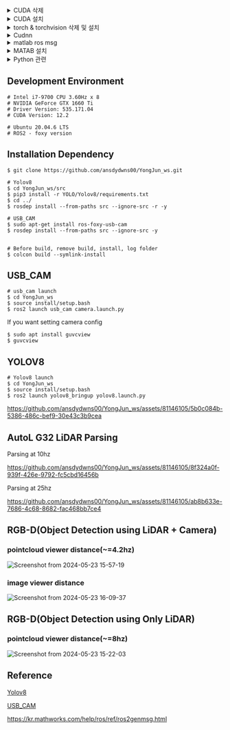 <details>
	<summary>CUDA 삭제</summary>
  	<div markdown="1">
	
	CUDA 삭제

	$ sudo rm -rf /usr/local/cuda*
		
	$ sudo apt-get --purge remove 'cuda*'
		
	$ sudo apt-get autoremove --purge 'cuda*'
	

	
	제거 확인
	
	$ sudo dpkg -l|grep cuda
			
	# 만약 설치된게 남았다면:
	$ sudo apt-get remove --purge 남은 찌꺼기 이름
	



	이후 재부팅
	
	$ sudo reboot
	

</details> 


<details>
	<summary>CUDA 설치</summary>
  	<div markdown="1">
	
	CUDA 설치

 	# 해당 링크에 접속하여 본인 driver에 맞는 cuda 버전 확인
 	https://developer.nvidia.com/cuda-toolkit-archive

	# 해당 사이트 참고
	https://honbul.tistory.com/41

 	# CUDA 버전 확인
 	/usr/local/cuda-버전/bin/nvcc -V
</details> 

<details>
	<summary>torch & torchvision 삭제 및 설치</summary>
  	<div markdown="1">
	
	torch & torchvision 삭제
 	$ pip uninstall torch torchvision

	torch & torchvision 설치(아래 링크 참고)
	https://pytorch.org/get-started/locally/

 	# 버전 확인
  	python3 -c "import torch; print(torch.__version__)"
  	python3 -c "import torchvision; print(torchvision.__version__)"

</details> 

<details>
	<summary>Cudnn</summary>
  	<div markdown="1">
	

	Cudnn 설치(아래 링크 참고)
	https://hjh1023.tistory.com/59

 	cudnn 버전 확인
 	# cuDNN 8.x.x 이전 버전
	cat /usr/local/cuda/include/cudnn.h | grep CUDNN_MAJOR -A 2

	# cuDNN 8.x.x 이후 버전
	cat /usr/local/cuda/include/cudnn_version.h | grep CUDNN_MAJOR -A 2

</details> 

<details>
	<summary>matlab ros msg</summary>
  	<div markdown="1">
	

 	# Matlab에 존재하는 ros2 msg list
	>> ros2 msg list

 	# 만약 Matlab에 원하는 ros2 msg가 없을경우 따로 build 해줘야 함
  	# build 하기 원하는 ros2 msg가 포함되어 있는 폴더의 경로로 이동 후 아래 명령어 실행
   	>> ros2genmsg(pwd)	

</details> 

<details>
	<summary>MATAB 설치</summary>
  	<div markdown="1">
	
	# sudo apt install python3.10 && sudo apt install python3.10-venv
 		

</details> 


<details>
	<summary>Python 관련</summary>
  	<div markdown="1">

 ## ubuntu의 경우 여러 버전의 같은 소프트웨어가 설치되었을 경우, update-alternatives를 이용하여 버전 관리 가능

 #### 현재 alternatives에 등록된 python의 리스트 확인(등록된 python이 없을 경우 오류 출력됨) 
    	# sudo update-alternatives --list python3

 #### python 등록 
  	# sudo update-alternatives --install /usr/bin/python python /usr/bin/python3.x 1
   	# sudo update-alternatives --install /usr/bin/python python /usr/bin/python3.x 2
   
 #### 등록된 python을 선택 
	# sudo update-alternatives --config python3
 		
</details> 




## Development Environment 
```
# Intel i7-9700 CPU 3.60Hz x 8
# NVIDIA GeForce GTX 1660 Ti
# Driver Version: 535.171.04
# CUDA Version: 12.2

# Ubuntu 20.04.6 LTS 
# ROS2 - foxy version
```


## Installation Dependency
```
$ git clone https://github.com/ansdydwns00/YongJun_ws.git

# Yolov8
$ cd YongJun_ws/src
$ pip3 install -r YOLO/Yolov8/requirements.txt
$ cd ../
$ rosdep install --from-paths src --ignore-src -r -y

# USB_CAM
$ sudo apt-get install ros-foxy-usb-cam
$ rosdep install --from-paths src --ignore-src -y


# Before build, remove build, install, log folder
$ colcon build --symlink-install 
```



## USB_CAM
```
# usb_cam launch
$ cd YongJun_ws
$ source install/setup.bash
$ ros2 launch usb_cam camera.launch.py

```


If you want setting camera config
```
$ sudo apt install guvcview
$ guvcview
```

## YOLOV8
```
# Yolov8 launch
$ cd YongJun_ws
$ source install/setup.bash
$ ros2 launch yolov8_bringup yolov8.launch.py

```





https://github.com/ansdydwns00/YongJun_ws/assets/81146105/5b0c084b-5386-486c-bef9-30e43c3b9cea






## AutoL G32 LiDAR Parsing

Parsing at 10hz




https://github.com/ansdydwns00/YongJun_ws/assets/81146105/8f324a0f-939f-426e-9792-fc5cbd16456b





Parsing at 25hz




https://github.com/ansdydwns00/YongJun_ws/assets/81146105/ab8b633e-7686-4c68-8682-fac468bb7ce4





## RGB-D(Object Detection using LiDAR + Camera)

### pointcloud viewer distance(~=4.2hz)

![Screenshot from 2024-05-23 15-57-19](https://github.com/ansdydwns00/YongJun_ws/assets/81146105/17cce61c-d360-4737-9ea5-0791b377121d)



### image viewer distance

![Screenshot from 2024-05-23 16-09-37](https://github.com/ansdydwns00/YongJun_ws/assets/81146105/bf34853c-2df1-4bd7-90d7-49a6e727e881)





## RGB-D(Object Detection using Only LiDAR)

### pointcloud viewer distance(~=8hz)


![Screenshot from 2024-05-23 15-22-03](https://github.com/ansdydwns00/YongJun_ws/assets/81146105/c44e3af3-99c7-4aff-9b88-10892f42fd5e)













## Reference
[Yolov8](https://github.com/kirkfreire/yolov8_ros2) 


[USB_CAM](https://github.com/ros-drivers/usb_cam)

https://kr.mathworks.com/help/ros/ref/ros2genmsg.html
